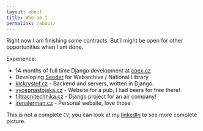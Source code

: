 ```yaml
---
layout: about
title: Who am I
permalink: /about/
---
```


Right now I am finishing some contracts. But I might be open for other opportunities when I am done. 

Experience: 
 - 14 months of full time Django development at [coex.cz](http://coex.cz)
 - Developing [Seeder](https://github.com/WebArchivCZ/Seeder) for Webarchive / National Library
 - [klckrystof.cz](http://klckrystof.cz) - Backend and servers, written in Django. 
 - [vycepnastojaka.cz](http://vycepnastojaka.cz) - Website for a pub, I had beers for free there!
 - [filtracnitechnika.cz](http://filtracnitechnika.cz) - Django project for an air company!
 - [irenalerman.cz](http://irenalerman.cz) - Personal website, love those

This is not a complete `CV`, you can look at my [linkedIn](https://cz.linkedin.com/in/visgean) to see more complete picture. 